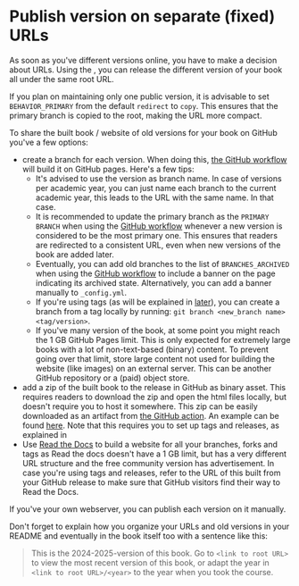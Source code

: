 # Publish version on separate (fixed) URLs

As soon as you've different versions online, you have to make a decision about URLs. Using the [](../external/deploy-book-workflow/README.md), you can release the different version of your book all under the same root URL.

If you plan on maintaining only one public version, it is advisable to set `BEHAVIOR_PRIMARY` from the default `redirect` to `copy`. This ensures that the primary branch is copied to the root, making the URL more compact.

To share the built book / website of old versions for your book on GitHub you've a few options:
- create a branch for each version. When doing this, [the GitHub workflow](../external/deploy-book-workflow/README.md) will build it on GitHub pages. Here's a few tips:
  - It's advised to use the version as branch name. In case of versions per academic year, you can just name each branch to the current academic year,  this leads to the URL with the same name. In that case.
  - It is recommended to update the primary branch as the `PRIMARY BRANCH` when using the [GitHub workflow](gh-workflow-settings) whenever a new version is considered to be the most primary one. This ensures that readers are redirected to a consistent URL, even when new versions of the book are added later.
  - Eventually, you can add old branches to the list of `BRANCHES_ARCHIVED` when using the [GitHub workflow](gh-workflow-settings) to include a banner on the page indicating its archived state. Alternatively, you can add a banner manually to `_config.yml`.
  - If you're using tags (as will be explained in [later](./versioning_changelog.md)), you can create a branch from a tag locally by running: `git branch <new_branch name> <tag/version>`.
  - If you've many version of the book, at some point you might reach the 1 GB GitHub Pages limit. This is only expected for extremely large books with a lot of non-text-based (binary) content. To prevent going over that limit, store large content not used for building the website (like images) on an external server. This can be another GitHub repository or a (paid) object store.
- add a zip of the built book to the release in GitHub as binary asset. This requires readers to download the zip and open the html files locally, but doesn't require you to host it somewhere. This zip can be easily downloaded as an artifact from [the GitHub action](../external/deploy-book-workflow/README.md). An example can be found [here](https://github.com/TUDelft-books/CME4501/releases/tag/v2024.1.0). Note that this requires you to set up tags and releases, as explained in [](versioning_changelog.md)
- Use [Read the Docs](../features/pull_request_build.md) to build a website for all your branches, forks and tags as Read the docs doesn't have a 1 GB limit, but has a very different URL structure and the free community version has advertisement. In case you're using tags and releases, refer to the URL of this built from your GitHub release to make sure that GitHub visitors find their way to Read the Docs.

If you've your own webserver, you can publish each version on it manually.

Don't forget to explain how you organize your URLs and old versions in your README and eventually in the book itself too with a sentence like this:

> This is the 2024-2025-version of this book. Go to `<link to root URL>` to view the most recent version of this book, or adapt the year in `<link to root URL>/<year>` to the year when you took the course.


